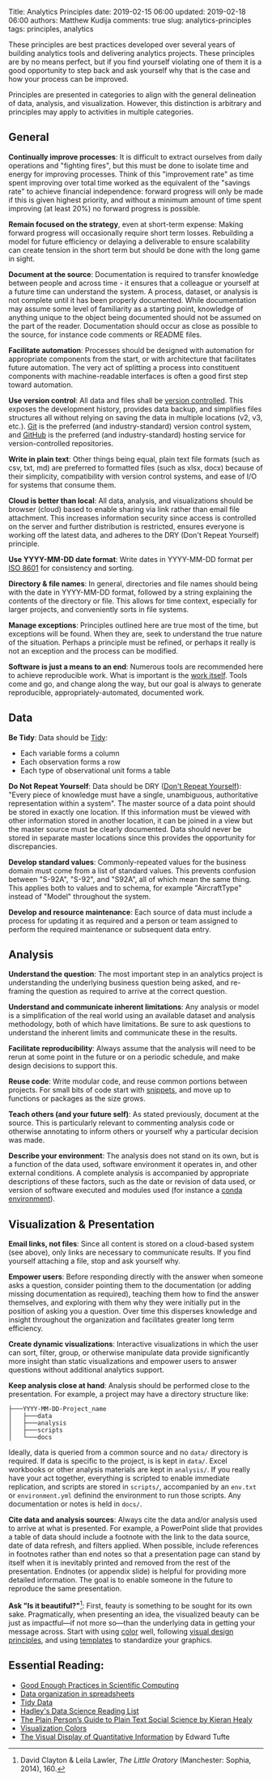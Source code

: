 Title: Analytics Principles
date: 2019-02-15 06:00
updated: 2019-02-18 06:00
authors: Matthew Kudija
comments: true
slug: analytics-principles
tags: principles, analytics

<!-- PELICAN_BEGIN_SUMMARY -->
These principles are best practices developed over several years of building analytics tools and delivering analytics projects. These principles are by no means perfect, but if you find yourself violating one of them it is a good opportunity to step back and ask yourself why that is the case and how your process can be improved.

Principles are presented in categories to align with the general delineation of data, analysis, and visualization. However, this distinction is arbitrary and principles may apply to activities in multiple categories.

<!-- PELICAN_END_SUMMARY -->


## General

**Continually improve processes**: It is difficult to extract ourselves from daily operations and "fighting fires", but this must be done to isolate time and energy for improving processes. Think of this "improvement rate" as time spent improving over total time worked as the equivalent of the "savings rate" to achieve financial independence: forward progress will only be made if this is given highest priority, and without a minimum amount of time spent improving (at least 20%) no forward progress is possible.

**Remain focused on the strategy**, even at short-term expense: Making forward progress will occasionally require short term losses. Rebuilding a model for future efficiency or delaying a deliverable to ensure scalability can create tension in the short term but should be done with the long game in sight. 

**Document at the source**: Documentation is required to transfer knowledge between people and across time - it ensures that a colleague or yourself at a future time can understand the system. A process, dataset, or analysis is not complete until it has been properly documented. While documentation may assume some level of familiarity as a starting point, knowledge of anything unique to the object being documented should not be assumed on the part of the reader. Documentation should occur as close as possible to the source, for instance code comments or README files.

**Facilitate automation**: Processes should be designed with automation for appropriate components from the start, or with architecture that facilitates future automation. The very act of splitting a process into constituent components with machine-readable interfaces is often a good first step toward automation.

**Use version control**: All data and files shall be [version controlled](https://en.wikipedia.org/wiki/Version_control). This exposes the development history, provides data backup, and simplifies files structures all without relying on saving the data in multiple locations (v2, v3, etc.). [Git](https://en.wikipedia.org/wiki/Git) is the preferred (and industry-standard) version control system, and [GitHub](https://github.com/) is the preferred (and industry-standard) hosting service for version-controlled repositories.

**Write in plain text**: Other things being equal, plain text file formats (such as csv, txt, md) are preferred to formatted files (such as xlsx, docx) because of their simplicity, compatibility with version control systems, and ease of I/O for systems that consume them.

**Cloud is better than local**: All data, analysis, and visualizations should be browser (cloud) based to enable sharing via link rather than email file attachment. This increases information security since access is controlled on the server and further distribution is restricted, ensures everyone is working off the latest data, and adheres to the DRY (Don't Repeat Yourself) principle.

**Use YYYY-MM-DD date format**: Write dates in YYYY-MM-DD format per [ISO 8601](https://en.wikipedia.org/wiki/ISO_8601) for consistency and sorting.

**Directory & file names**: In general, directories and file names should being with the date in YYYY-MM-DD format, followed by a string explaining the contents of the directory or file. This allows for time context, especially for larger projects, and conveniently sorts in file systems.

**Manage exceptions**: Principles outlined here are true most of the time, but exceptions will be found. When they are, seek to understand the true nature of the situation. Perhaps a principle must be refined, or perhaps it really is not an exception and the process can be modified.

**Software is just a means to an end**: Numerous tools are recommended here to achieve reproducible work. What is important is the [work itself](http://kieranhealy.org/files/papers/plain-person-text.pdf). Tools come and go, and change along the way, but our goal is always to generate reproducible, appropriately-automated, documented work.


## Data
**Be Tidy**: Data should be [Tidy](http://www.stat.wvu.edu/~jharner/courses/stat623/docs/tidy-dataJSS.pdf):

- Each variable forms a column
- Each observation forms a row
- Each type of observational unit forms a table

**Do Not Repeat Yourself**: Data should be DRY ([Don't Repeat Yourself](https://en.wikipedia.org/wiki/Don%27t_repeat_yourself)): "Every piece of knowledge must have a single, unambiguous, authoritative representation within a system". The master source of a data point should be stored in exactly one location. If this information must be viewed with other information stored in another location, it can be joined in a view but the master source must be clearly documented. Data should never be stored in separate master locations since this provides the opportunity for discrepancies.

**Develop standard values**: Commonly-repeated values for the business domain must come from a list of standard values. This prevents confusion between "S-92A", "S-92", and "S92A", all of which mean the same thing. This applies both to values and to schema, for example "AircraftType" instead of "Model" throughout the system.

**Develop and resource maintenance**: Each source of data must include a process for updating it as required and a person or team assigned to perform the required maintenance or subsequent data entry.


## Analysis
**Understand the question**: The most important step in an analytics project is understanding the underlying business question being asked, and re-framing the question as required to arrive at the correct question.

**Understand and communicate inherent limitations**: Any analysis or model is a simplification of the real world using an available dataset and analysis methodology, both of which have limitations. Be sure to ask questions to understand the inherent limits and communicate these in the results.

**Facilitate reproducibility**: Always assume that the analysis will need to be rerun at some point in the future or on a periodic schedule, and make design decisions to support this.

**Reuse code**: Write modular code, and reuse common portions between projects. For small bits of code start with [snippets](https://jupyter-contrib-nbextensions.readthedocs.io/en/latest/nbextensions/snippets_menu/readme.html), and move up to functions or packages as the size grows. 

**Teach others (and your future self)**: As stated previously, document at the source. This is particularly relevant to commenting analysis code or otherwise annotating to inform others or yourself why a particular decision was made.

**Describe your environment**: The analysis does not stand on its own, but is a function of the data used, software environment it operates in, and other external conditions. A complete analysis is accompanied by appropriate descriptions of these factors, such as the date or revision of data used, or version of software executed and modules used (for instance a [conda environment](https://conda.io/docs/user-guide/tasks/manage-environments.html)).


## Visualization & Presentation

**Email links, not files**: Since all content is stored on a cloud-based system (see above), only links are necessary to communicate results. If you find yourself attaching a file, stop and ask yourself why.

**Empower users**: Before responding directly with the answer when someone asks a question, consider pointing them to the documentation (or adding missing documentation as required), teaching them how to find the answer themselves, and exploring with them why they were initially put in the position of asking you a question. Over time this disperses knowledge and insight throughout the organization and facilitates greater long term efficiency.

**Create dynamic visualizations**: Interactive visualizations in which the user can sort, filter, group, or otherwise manipulate data provide significantly more insight than static visualizations and empower users to answer questions without additional analytics support.

**Keep analysis close at hand**: Analysis should be performed close to the presentation. For example, a project may have a directory structure like:

```
├───YYYY-MM-DD-Project_name
│   ├───data
│   ├───analysis
│   ├───scripts
│   └───docs
```
Ideally, data is queried from a common source and no `data/` directory is required. If data is specific to the project, is is kept in `data/`. Excel workbooks or other analysis materials are kept in `analysis/`. If you really have your act together, everything is scripted to enable immediate replication, and scripts are stored in `scripts/`, accompanied by an `env.txt` or `environment.yml` definind the environment to run those scripts. Any documentation or notes is held in `docs/`.

**Cite data and analysis sources**: Always cite the data and/or analysis used to arrive at what is presented. For example, a PowerPoint slide that provides a table of data should include a footnote with the link to the data source, date of data refresh, and filters applied. When possible, include references in footnotes rather than end notes so that a presentation page can stand by itself when it is inevitably printed and removed from the rest of the presentation. Endnotes (or appendix slide) is helpful for providing more detailed information. The goal is to enable someone in the future to reproduce the same presentation.

**Ask "Is it beautiful?"**[^oratory]: First, feauty is something to be sought for its own sake. Pragmatically, when presenting an idea, the visualized beauty can be just as impactful—if not more so—than the underlying data in getting your message across. Start with using [color](https://blog.datawrapper.de/colors/) well, following [visual design principles](https://www.edwardtufte.com/tufte/books_vdqi), and using [templates](https://matplotlib.org/gallery/style_sheets/style_sheets_reference.html) to standardize your graphics.

[^oratory]: David Clayton & Leila Lawler, *The Little Oratory* (Manchester: Sophia, 2014), 160.


## Essential Reading:

- [Good Enough Practices in Scientific Computing](https://arxiv.org/pdf/1609.00037.pdf)
- [Data organization in spreadsheets](https://www.tandfonline.com/doi/full/10.1080/00031305.2017.1375989)
- [Tidy Data](http://www.stat.wvu.edu/~jharner/courses/stat623/docs/tidy-dataJSS.pdf)
- [Hadley's Data Science Reading List](https://github.com/hadley/stats337)
- [The Plain Person’s Guide to Plain Text Social Science by Kieran Healy](http://kieranhealy.org/files/papers/plain-person-text.pdf)
- [Visualization Colors](https://blog.datawrapper.de/colors/)
- [The Visual Display of Quantitative Information](https://www.amazon.com/Visual-Display-Quantitative-Information/dp/1930824130) by Edward Tufte
